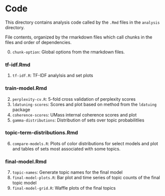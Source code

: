 # Code 

This directory contains analysis code called by the `.Rmd` files in the `analysis` directory. 

File contents, organized by the rmarkdown files which call chunks in the files and order of dependencies.

0. `chunk-option`: Global options from the rmarkdown files.

### tf-idf.Rmd
1. `tf-idf.R`: TF-IDF analylsis and set plots

### train-model.Rmd
2. `perplexity-cv.R`: 5-fold cross validation of perplexity scores
3. `ldatuning-scores`: Scores and plot based on method from the `ldatuing` package
4. `coherence-scores`: UMass internal coherence scores and plot
5. `gamma-distributions`: Distribution of sets over topic probabilitlies

### topic-term-distributions.Rmd

6. `compare-models.R`: Plots of color distributions for select models and plot and tables of sets most associated with some topics. 

### final-model.Rmd

7. `topic-names`: Generate topic names for the final model
8. `final-model-plots.R`: Bar plot and time series of topic counts of the final topic model
9. `final-model-grid.R`: Waffle plots of the final topics
